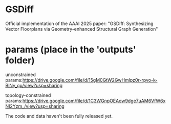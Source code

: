 # GSDiff
Official implementation of the AAAI 2025 paper: "GSDiff: Synthesizing Vector Floorplans via Geometry-enhanced Structural Graph Generation"

# params (place in the 'outputs' folder)
unconstrained params:https://drive.google.com/file/d/15gM0GtW2GwHmlpz0r-rpvo-k-BlNy_gu/view?usp=sharing

topology-constrained params:https://drive.google.com/file/d/1C3WGnpOEAow9dge7uAM6VfW6xNI2Yzm_/view?usp=sharing

The code and data haven't been fully released yet.
